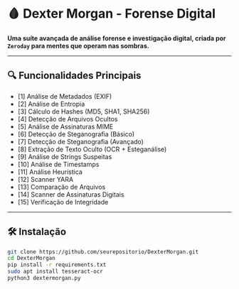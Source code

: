 # 🩸 Dexter Morgan - Forense Digital

**Uma suíte avançada de análise forense e investigação digital, criada por `Zeroday` para mentes que operam nas sombras.**

---

## 🔍 Funcionalidades Principais

- [1] Análise de Metadados (EXIF)
- [2] Análise de Entropia
- [3] Cálculo de Hashes (MD5, SHA1, SHA256)
- [4] Detecção de Arquivos Ocultos
- [5] Análise de Assinaturas MIME
- [6] Detecção de Steganografia (Básico)
- [7] Detecção de Steganografia (Avançado)
- [8] Extração de Texto Oculto (OCR + Esteganálise)
- [9] Análise de Strings Suspeitas
- [10] Análise de Timestamps
- [11] Análise Heurística
- [12] Scanner YARA
- [13] Comparação de Arquivos
- [14] Scanner de Assinaturas Digitais
- [15] Verificação de Integridade

---

## 🛠️ Instalação

```bash
git clone https://github.com/seurepositorio/DexterMorgan.git
cd DexterMorgan
pip install -r requirements.txt
sudo apt install tesseract-ocr
python3 dextermorgan.py
